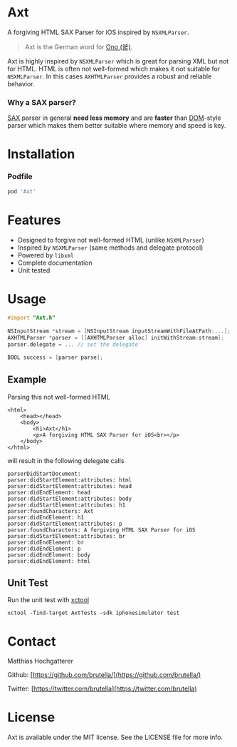 # Axt

A forgiving HTML SAX Parser for iOS inspired by `NSXMLParser`.

> Axt is the German word for [Ono (斧)][Ono].

Axt is highly inspired by `NSXMLParser` which is great for parsing XML but not for HTML. HTML is often not well-formed which makes it not suitable for `NSXMLParser`. In this cases `AXHTMLParser` provides a robust and reliable behavior.

### Why a SAX parser?

[SAX](http://www.saxproject.org) parser in general **need less memory** and are **faster** than [DOM](http://en.wikipedia.org/wiki/Document_Object_Model)-style parser which makes them better suitable where memory and speed is key.

# Installation


### Podfile

```ruby
pod 'Axt'
```

# Features

- Designed to forgive not well-formed HTML (unlike `NSXMLParser`)
- Inspired by `NSXMLParser` (same methods and delegate protocol)
- Powered by `libxml`
- Complete documentation
- Unit tested

# Usage

```objective-c
#import "Axt.h"
    
NSInputStream *stream = [NSInputStream inputStreamWithFileAtPath:...];
AXHTMLParser *parser = [[AXHTMLParser alloc] initWithStream:stream];
parser.delegate = ... // set the delegate

BOOL success = [parser parse];
```

## Example

Parsing this not well-formed HTML

    <html>
        <head></head>
        <body>
            <h1>Axt</h1>
            <p>A forgiving HTML SAX Parser for iOS<br></p>
        </body>
    </html>

will result in the following delegate calls

    parserDidStartDocument:
    parser:didStartElement:attributes: html
    parser:didStartElement:attributes: head
    parser:didEndElement: head
    parser:didStartElement:attributes: body
    parser:didStartElement:attributes: h1
    parser:foundCharacters: Axt
    parser:didEndElement: h1
    parser:didStartElement:attributes: p
    parser:foundCharacters: A forgiving HTML SAX Parser for iOS
    parser:didStartElement:attributes: br
    parser:didEndElement: br
    parser:didEndElement: p
    parser:didEndElement: body
    parser:didEndElement: html
    

## Unit Test

Run the unit test with [xctool](https://github.com/facebook/xctool)

    xctool -find-target AxtTests -sdk iphonesimulator test
    
# Contact

Matthias Hochgatterer

Github: [https://github.com/brutella/](https://github.com/brutella/)

Twitter: [https://twitter.com/brutella](https://twitter.com/brutella)


# License

Axt is available under the MIT license. See the LICENSE file for more info.

[Ono]: https://github.com/mattt/Ono